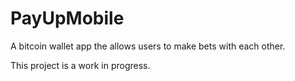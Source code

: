 # PayUpMobile

A bitcoin wallet app the allows users to make bets with each other.

This project is a work in progress.
